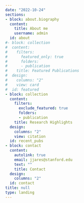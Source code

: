 ```yaml
---
date: "2022-10-24"
sections:
- block: about.biography
  content:
    title: About me
    username: admin
  id: about
#- block: collection
#  content:
#    filters:
#      featured_only: true
#      folders:
#      - publication
#    title: Featured Publications
#  design:
#    columns: "2"
#    view: card
#  id: featured
- block: collection
  content:
    filters:
      exclude_featured: true
      folders:
      - publication
    title: Research Highlights
  design:
    columns: "2"
    view: citation
  id: recent_pubs
- block: contact
  content:
    autolink: true
    email: jjares@stanford.edu
    text: ""
    title: Contact
  design:
    columns: "2"
  id: contact
title: null
type: landing
---
```

